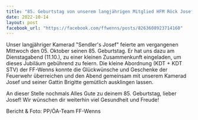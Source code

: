 ```yaml
---
title: "85. Geburtstag von unserem langjährigen Mitglied HFM Röck Josef \"Sendler's Josef\""
date: 2022-10-14
layout: post
facebook_url: "https://facebook.com/ffwenns/posts/8263608923714160"
---
```


Unser langjähriger Kamerad "Sendler's Josef" feierte am vergangenen Mittwoch den 05. Oktober seinen 85. Geburtstag. Er hat uns dazu am Dienstagabend (11.10.), zu einer kleinen Zusammenkunft eingeladen, um dieses Jubiläum gebührend zu feiern.
Die kleine Abordnung (KDT + KDT STV) der FF-Wenns konnte die Glückwünsche und Geschenke der Feuerwehr überreichen und den Abend gemeinsam mit unserem Kamerad Josef und seiner Gattin Brigitte gemütlich ausklingen lassen. 

An dieser Stelle nochmals Alles Gute zu deinem 85. Geburtstag, lieber Josef! Wir wünschen dir weiterhin viel Gesundheit und Freude! 

 

Bericht & Foto: PP/ÖA-Team FF-Wenns